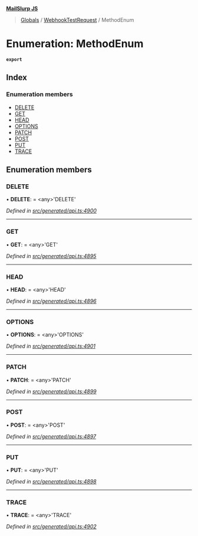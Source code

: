 **[MailSlurp JS](../README.md)**

> [Globals](../README.md) / [WebhookTestRequest](../modules/webhooktestrequest.md) / MethodEnum

# Enumeration: MethodEnum

**`export`** 

## Index

### Enumeration members

* [DELETE](webhooktestrequest.methodenum.md#delete)
* [GET](webhooktestrequest.methodenum.md#get)
* [HEAD](webhooktestrequest.methodenum.md#head)
* [OPTIONS](webhooktestrequest.methodenum.md#options)
* [PATCH](webhooktestrequest.methodenum.md#patch)
* [POST](webhooktestrequest.methodenum.md#post)
* [PUT](webhooktestrequest.methodenum.md#put)
* [TRACE](webhooktestrequest.methodenum.md#trace)

## Enumeration members

### DELETE

•  **DELETE**:  = \<any>'DELETE'

*Defined in [src/generated/api.ts:4900](https://github.com/mailslurp/mailslurp-client/blob/6b679b8/src/generated/api.ts#L4900)*

___

### GET

•  **GET**:  = \<any>'GET'

*Defined in [src/generated/api.ts:4895](https://github.com/mailslurp/mailslurp-client/blob/6b679b8/src/generated/api.ts#L4895)*

___

### HEAD

•  **HEAD**:  = \<any>'HEAD'

*Defined in [src/generated/api.ts:4896](https://github.com/mailslurp/mailslurp-client/blob/6b679b8/src/generated/api.ts#L4896)*

___

### OPTIONS

•  **OPTIONS**:  = \<any>'OPTIONS'

*Defined in [src/generated/api.ts:4901](https://github.com/mailslurp/mailslurp-client/blob/6b679b8/src/generated/api.ts#L4901)*

___

### PATCH

•  **PATCH**:  = \<any>'PATCH'

*Defined in [src/generated/api.ts:4899](https://github.com/mailslurp/mailslurp-client/blob/6b679b8/src/generated/api.ts#L4899)*

___

### POST

•  **POST**:  = \<any>'POST'

*Defined in [src/generated/api.ts:4897](https://github.com/mailslurp/mailslurp-client/blob/6b679b8/src/generated/api.ts#L4897)*

___

### PUT

•  **PUT**:  = \<any>'PUT'

*Defined in [src/generated/api.ts:4898](https://github.com/mailslurp/mailslurp-client/blob/6b679b8/src/generated/api.ts#L4898)*

___

### TRACE

•  **TRACE**:  = \<any>'TRACE'

*Defined in [src/generated/api.ts:4902](https://github.com/mailslurp/mailslurp-client/blob/6b679b8/src/generated/api.ts#L4902)*

